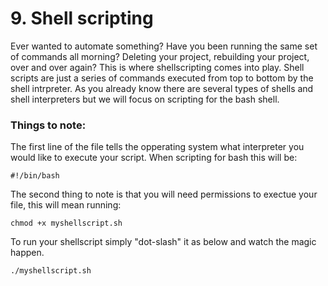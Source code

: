 # 9. Shell scripting

Ever wanted to automate something? Have you been running the same set of
commands all morning? Deleting your project, rebuilding your project, over and
over again? This is where shellscripting comes into play. Shell scripts are
just a series of commands executed from top to bottom by the shell intrpreter.
As you already know there are several types of shells and shell interpreters
but we will focus on scripting for the bash shell.

### Things to note:

The first line of the file tells the opperating system what interpreter you
would like to execute your script. When scripting for bash this will be:

    
    #!/bin/bash

The second thing to note is that you will need permissions to exectue your
file, this will mean running:

    
    chmod +x myshellscript.sh

To run your shellscript simply "dot-slash" it as below and watch the magic
happen.

    
    ./myshellscript.sh

